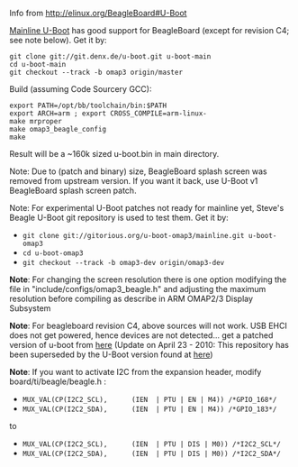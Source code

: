 Info from http://elinux.org/BeagleBoard#U-Boot

[Mainline U-Boot](http://www.denx.de/wiki/U-Boot/WebHome) has good support for BeagleBoard (except for revision C4; see note below). Get it by:
```
git clone git://git.denx.de/u-boot.git u-boot-main
cd u-boot-main
git checkout --track -b omap3 origin/master
```

Build (assuming Code Sourcery GCC):
```
export PATH=/opt/bb/toolchain/bin:$PATH
export ARCH=arm ; export CROSS_COMPILE=arm-linux-
make mrproper
make omap3_beagle_config
make
```
Result will be a ~160k sized u-boot.bin in main directory.

Note: Due to (patch and binary) size, BeagleBoard splash screen was removed from upstream version. If you want it back, use U-Boot v1 BeagleBoard splash screen patch.

Note: For experimental U-Boot patches not ready for mainline yet, Steve's Beagle U-Boot git repository is used to test them. Get it by:

  * `git clone git://gitorious.org/u-boot-omap3/mainline.git u-boot-omap3`
  * `cd u-boot-omap3`
  * `git checkout --track -b omap3-dev origin/omap3-dev`

**Note**: For changing the screen resolution there is one option modifying the file in "include/configs/omap3\_beagle.h" and adjusting the maximum resolution before compiling as describe in ARM OMAP2/3 Display Subsystem


**Note**: For beagleboard revision C4, above sources will not work. USB EHCI does not get powered, hence devices are not detected... get a patched version of u-boot from [here](http://gitorious.org/beagleboard-default-u-boot/beagle_uboot_revc4/) (Update on April 23 - 2010: This repository has been superseded by the U-Boot version found at [here](http://gitorious.org/beagleboard-validation/))


**Note**: If you want to activate I2C from the expansion header, modify board/ti/beagle/beagle.h :

  * `MUX_VAL(CP(I2C2_SCL),		(IEN  | PTU | EN | M4)) /*GPIO_168*/`
  * `MUX_VAL(CP(I2C2_SDA),		(IEN  | PTU | EN | M4)) /*GPIO_183*/`

to

  * `MUX_VAL(CP(I2C2_SCL),		(IEN  | PTU | DIS | M0)) /*I2C2_SCL*/`
  * `MUX_VAL(CP(I2C2_SDA),		(IEN  | PTU | DIS | M0)) /*I2C2_SDA*/`